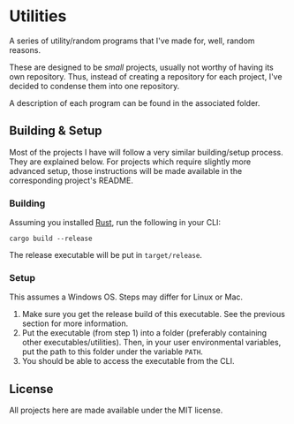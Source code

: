 # Utilities
A series of utility/random programs that I've made for, well, random reasons. 

These are designed to be *small* projects, usually not worthy of having its own repository. Thus, instead of creating a repository for each project, I've decided to condense them into one repository.

A description of each program can be found in the associated folder.

## Building & Setup
Most of the projects I have will follow a very similar building/setup process. They are explained below. For projects which require slightly more advanced setup, those instructions will be made available in the corresponding project's README.

### Building
Assuming you installed [Rust](https://www.rust-lang.org/tools/install), run the following in your CLI:
```
cargo build --release
```
The release executable will be put in `target/release`.

### Setup
This assumes a Windows OS. Steps may differ for Linux or Mac.

1. Make sure you get the release build of this executable. See the previous section for more information.
2. Put the executable (from step 1) into a folder (preferably containing other executables/utilities). Then, in your
   user environmental variables, put the path to this folder under the variable `PATH`.
3. You should be able to access the executable from the CLI.

## License
All projects here are made available under the MIT license.